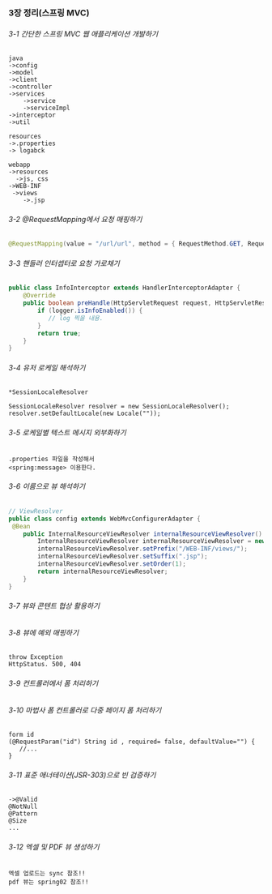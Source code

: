 ### 3장 정리(스프링 MVC)

###### 3-1 간단한 스프링 MVC 웹 애플리케이션 개발하기
~~~
java
->config
->model
->client 
->controller
->services
    ->service
    ->serviceImpl
->interceptor
->util

resources
->.properties
-> logabck

webapp
->resources
  ->js, css
->WEB-INF
 ->views
    ->.jsp
~~~
###### 3-2 @RequestMapping에서 요청 매핑하기
~~~java
@RequestMapping(value = "/url/url", method = { RequestMethod.GET, RequestMethod.POST })
~~~
###### 3-3 핸들러 인터셉터로 요청 가로채기
~~~java
public class InfoInterceptor extends HandlerInterceptorAdapter {
    @Override
    public boolean preHandle(HttpServletRequest request, HttpServletResponse response, Object handler) throws Exception {
        if (logger.isInfoEnabled()) {
           // log 찍을 내용.
        }
        return true;
    }
}
~~~
###### 3-4 유저 로케일 해석하기
~~~
*SessionLocaleResolver

SessionLocaleResolver resolver = new SessionLocaleResolver();
resolver.setDefaultLocale(new Locale(""));
~~~
###### 3-5 로케일별 텍스트 메시지 외부화하기
~~~
.properties 파일을 작성해서
<spring:message> 이용한다.
~~~
###### 3-6 이름으로 뷰 해석하기
~~~java
// ViewResolver 
public class config extends WebMvcConfigurerAdapter {
 @Bean
    public InternalResourceViewResolver internalResourceViewResolver() {
        InternalResourceViewResolver internalResourceViewResolver = new InternalResourceViewResolver();
        internalResourceViewResolver.setPrefix("/WEB-INF/views/");
        internalResourceViewResolver.setSuffix(".jsp");
        internalResourceViewResolver.setOrder(1);
        return internalResourceViewResolver;
    }
}
~~~
###### 3-7 뷰와 콘텐트 협상 활용하기
###### 3-8 뷰에 예외 매핑하기
~~~
throw Exception
HttpStatus. 500, 404 
~~~
###### 3-9 컨트롤러에서 폼 처리하기
###### 3-10 마법사 폼 컨트롤러로 다중 페이지 폼 처리하기
~~~
form id 
(@RequestParam("id") String id , required= false, defaultValue="") {
   //...
}
~~~
###### 3-11 표준 애너테이션(JSR-303)으로 빈 검증하기
~~~
->@Valid
@NotNull
@Pattern
@Size
...
~~~
###### 3-12 엑셀 및 PDF 뷰 생성하기
~~~
엑셀 업로드는 sync 참조!!
pdf 뷰는 spring02 참조!!
~~~

